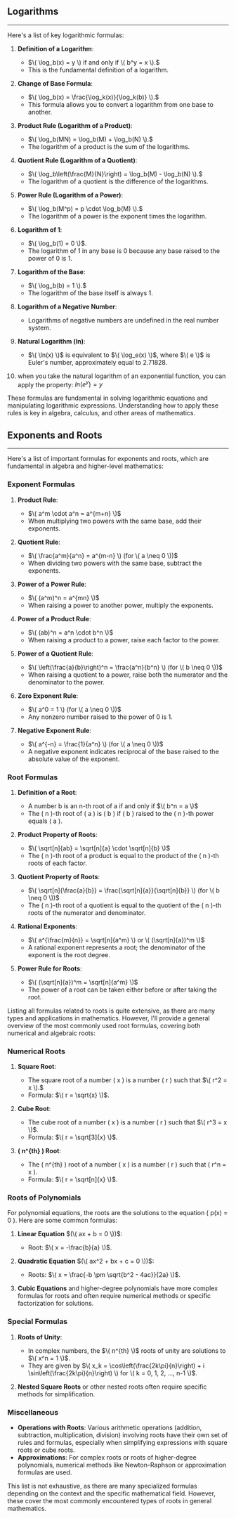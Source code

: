 ## Logarithms
---
Here's a list of key logarithmic formulas:

1. **Definition of a Logarithm**: 
   - $\( \log_b(x) = y \) if and only if \( b^y = x \).$ 
   - This is the fundamental definition of a logarithm.

2. **Change of Base Formula**: 
   - $\( \log_b(x) = \frac{\log_k(x)}{\log_k(b)} \).$
   - This formula allows you to convert a logarithm from one base to another.

3. **Product Rule (Logarithm of a Product)**: 
   - $\( \log_b(MN) = \log_b(M) + \log_b(N) \).$
   - The logarithm of a product is the sum of the logarithms.

4. **Quotient Rule (Logarithm of a Quotient)**: 
   - $\( \log_b\left(\frac{M}{N}\right) = \log_b(M) - \log_b(N) \).$
   - The logarithm of a quotient is the difference of the logarithms.

5. **Power Rule (Logarithm of a Power)**: 
   - $\( \log_b(M^p) = p \cdot \log_b(M) \).$
   - The logarithm of a power is the exponent times the logarithm.

6. **Logarithm of 1**: 
   - $\( \log_b(1) = 0 \)$.
   - The logarithm of 1 in any base is 0 because any base raised to the power of 0 is 1.

7. **Logarithm of the Base**: 
   - $\( \log_b(b) = 1 \).$
   - The logarithm of the base itself is always 1.

8. **Logarithm of a Negative Number**: 
   - Logarithms of negative numbers are undefined in the real number system.

9. **Natural Logarithm (ln)**: 
   - $\( \ln(x) \)$ is equivalent to $\( \log_e(x) \)$, where $\( e \)$ is Euler's number, approximately equal to 2.71828.

10. when you take the natural logarithm of an exponential function, you can apply the property: $ln⁡(e^y) = y$

These formulas are fundamental in solving logarithmic equations and manipulating logarithmic expressions. Understanding how to apply these rules is key in algebra, calculus, and other areas of mathematics. 

## Exponents and Roots
---
Here's a list of important formulas for exponents and roots, which are fundamental in algebra and higher-level mathematics:

### Exponent Formulas

1. **Product Rule**: 
   - $\( a^m \cdot a^n = a^{m+n} \)$
   - When multiplying two powers with the same base, add their exponents.

2. **Quotient Rule**:
   - $\( \frac{a^m}{a^n} = a^{m-n} \) (for \( a \neq 0 \))$
   - When dividing two powers with the same base, subtract the exponents.

3. **Power of a Power Rule**:
   - $\( (a^m)^n = a^{mn} \)$
   - When raising a power to another power, multiply the exponents.

4. **Power of a Product Rule**:
   - $\( (ab)^n = a^n \cdot b^n \)$
   - When raising a product to a power, raise each factor to the power.

5. **Power of a Quotient Rule**:
   - $\( \left(\frac{a}{b}\right)^n = \frac{a^n}{b^n} \) (for \( b \neq 0 \))$
   - When raising a quotient to a power, raise both the numerator and the denominator to the power.

6. **Zero Exponent Rule**:
   - $\( a^0 = 1 \) (for \( a \neq 0 \))$
   - Any nonzero number raised to the power of 0 is 1.

7. **Negative Exponent Rule**:
   - $\( a^{-n} = \frac{1}{a^n} \) (for \( a \neq 0 \))$
   - A negative exponent indicates reciprocal of the base raised to the absolute value of the exponent.

### Root Formulas

1. **Definition of a Root**:
   - A number b is an n-th root of a if and only if $\( b^n = a \)$
   - The \( n \)-th root of \( a \) is \( b \) if \( b \) raised to the \( n \)-th power equals \( a \).

2. **Product Property of Roots**:
   - $\( \sqrt[n]{ab} = \sqrt[n]{a} \cdot \sqrt[n]{b} \)$
   - The \( n \)-th root of a product is equal to the product of the \( n \)-th roots of each factor.

3. **Quotient Property of Roots**:
   - $\( \sqrt[n]{\frac{a}{b}} = \frac{\sqrt[n]{a}}{\sqrt[n]{b}} \) (for \( b \neq 0 \))$
   - The \( n \)-th root of a quotient is equal to the quotient of the \( n \)-th roots of the numerator and denominator.

4. **Rational Exponents**:
   - $\( a^{\frac{m}{n}} = \sqrt[n]{a^m} \) or \( (\sqrt[n]{a})^m \)$
   - A rational exponent represents a root; the denominator of the exponent is the root degree.

5. **Power Rule for Roots**:
   - $\( (\sqrt[n]{a})^m = \sqrt[n]{a^m} \)$
   - The power of a root can be taken either before or after taking the root.

Listing all formulas related to roots is quite extensive, as there are many types and applications in mathematics. However, I'll provide a general overview of the most commonly used root formulas, covering both numerical and algebraic roots:

### Numerical Roots

1. **Square Root**:
   - The square root of a number \( x \) is a number \( r \) such that $\( r^2 = x \).$
   - Formula: $\( r = \sqrt{x} \)$.

2. **Cube Root**:
   - The cube root of a number \( x \) is a number \( r \) such that $\( r^3 = x \)$.
   - Formula: $\( r = \sqrt[3]{x} \)$.

3. **\( n^{th} \) Root**:
   - The \( n^{th} \) root of a number \( x \) is a number \( r \) such that \( r^n = x \).
   - Formula: $\( r = \sqrt[n]{x} \)$.

### Roots of Polynomials

For polynomial equations, the roots are the solutions to the equation \( p(x) = 0 \). Here are some common formulas:

1. **Linear Equation** $(\( ax + b = 0 \))$:
   - Root: $\( x = -\frac{b}{a} \)$.


2. **Quadratic Equation** $(\( ax^2 + bx + c = 0 \))$:
   - Roots: $\( x = \frac{-b \pm \sqrt{b^2 - 4ac}}{2a} \)$.

3. **Cubic Equations** and higher-degree polynomials have more complex formulas for roots and often require numerical methods or specific factorization for solutions.

### Special Formulas

1. **Roots of Unity**:
   - In complex numbers, the $\( n^{th} \)$ roots of unity are solutions to $\( x^n = 1 \)$.
   - They are given by $\( x_k = \cos\left(\frac{2k\pi}{n}\right) + i \sin\left(\frac{2k\pi}{n}\right) \) for \( k = 0, 1, 2, ..., n-1 \)$.

2. **Nested Square Roots** or other nested roots often require specific methods for simplification.

### Miscellaneous

- **Operations with Roots**: Various arithmetic operations (addition, subtraction, multiplication, division) involving roots have their own set of rules and formulas, especially when simplifying expressions with square roots or cube roots.
- **Approximations**: For complex roots or roots of higher-degree polynomials, numerical methods like Newton-Raphson or approximation formulas are used.

This list is not exhaustive, as there are many specialized formulas depending on the context and the specific mathematical field. However, these cover the most commonly encountered types of roots in general mathematics.